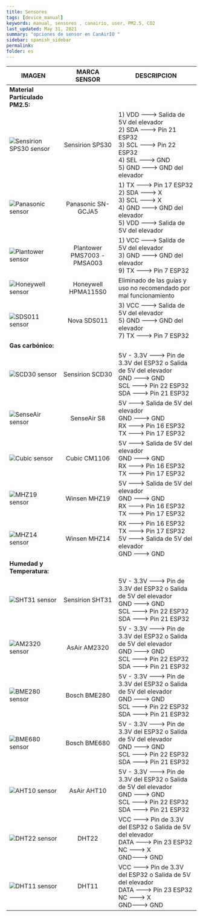 ```yaml
---
title: Sensores
tags: [device_manual]
keywords: manual, sensores , canairio, user, PM2.5, CO2
last_updated: May 31, 2021
summary: "opciones de sensor en CanAirIO "
sidebar: spanish_sidebar
permalink: 
folder: es
---
```


| IMAGEN           | MARCA SENSOR     | DESCRIPCION     |
| ---------------- |:----------------:| -----------|
|**Material Particulado PM2.5:**|
| ![Sensirion SPS30 sensor](https://github.com/kike-canaries/docs/blob/main/images/Sensirion%20connection%20SPS30_1.jpg)|Sensirion SPS30|1) VDD ---> Salida de 5V del elevador<br>2) SDA ---> Pin 21 ESP32<br>3) SCL ---> Pin 22 ESP32<br>4) SEL ---> GND<br>5) GND ---> GND del elevador|
|![Panasonic sensor](https://github.com/kike-canaries/docs/blob/main/images/Panasonic%20connection1.jpg)|Panasonic SN-GCJA5|1) TX ---> Pin 17 ESP32<br>2) SDA ---> X<br>3) SCL ---> X<br>4) GND ---> GND del elevador<br>5) VDD ---> Salida de 5V del elevador|
|![Plantower sensor](https://github.com/kike-canaries/docs/blob/main/images/Plantower%20connection.jpg)|Plantower PMS7003 - PMSA003|1) VCC ---> Salida de 5V del elevador<br>3) GND ---> GND del elevador<br>9) TX ---> Pin 7 ESP32|
|![Honeywell sensor](https://github.com/kike-canaries/docs/blob/main/images/Honeywell%20sensor1.jpg)|Honeywell HPMA115S0|Eliminado de las guías y uso no recomendado por mal funcionamiento|
|![SDS011 sensor](https://github.com/kike-canaries/docs/blob/main/images/SDS011%20connection.jpg)|Nova SDS011|3) VCC ---> Salida de 5V del elevador<br>5) GND ---> GND del elevador<br>7) TX ---> Pin 7 ESP32|
|**Gas carbónico:**|
| ![SCD30 sensor](https://github.com/kike-canaries/docs/blob/main/images/SCD30%20connection.jpg)|Sensirion SCD30|5V - 3.3V ---> Pin de 3.3V del ESP32 o Salida de 5V del elevador<br>GND ---> GND<br>SCL ---> Pin 22 ESP32<br>SDA ---> Pin 21 ESP32<br>|
| ![SenseAir sensor](https://github.com/kike-canaries/docs/blob/main/images/SenseAir%20connection.jpg)|SenseAir S8|5V ---> Salida de 5V del elevador<br>GND ---> GND<br>RX ---> Pin 16 ESP32<br>TX ---> Pin 17 ESP32|
| ![Cubic sensor](https://github.com/kike-canaries/docs/blob/main/images/Cubic%20connection.jpg)|Cubic CM1106|5V ---> Salida de 5V del elevador<br>GND ---> GND<br>RX ---> Pin 16 ESP32<br>TX ---> Pin 17 ESP32|
| ![MHZ19 sensor](https://github.com/kike-canaries/docs/blob/main/images/MHZ19%20connection.jpg)|Winsen MHZ19|5V ---> Salida de 5V del elevador<br>GND ---> GND<br>RX ---> Pin 16 ESP32<br>TX ---> Pin 17 ESP32|
|![MHZ14 sensor](https://github.com/kike-canaries/docs/blob/main/images/MHZ14%20connection.jpg)|Winsen MHZ14|RX ---> Pin 16 ESP32<br>TX ---> Pin 17 ESP32<br>5V ---> Salida de 5V del elevador<br>GND ---> GND|
|**Humedad y Temperatura:**|
| ![SHT31 sensor](https://github.com/kike-canaries/docs/blob/main/images/SHT31.jpg)|Sensirion SHT31|5V - 3.3V ---> Pin de 3.3V del ESP32 o Salida de 5V del elevador<br>GND ---> GND<br>SCL ---> Pin 22 ESP32<br>SDA ---> Pin 21 ESP32|
| ![AM2320 sensor](https://github.com/kike-canaries/docs/blob/main/images/AM2320.jpg)|AsAir AM2320|5V - 3.3V ---> Pin de 3.3V del ESP32 o Salida de 5V del elevador<br>GND ---> GND<br>SCL ---> Pin 22 ESP32<br>SDA ---> Pin 21 ESP32|
| ![BME280 sensor](https://github.com/kike-canaries/docs/blob/main/images/BME280.jpg)|Bosch BME280|5V - 3.3V ---> Pin de 3.3V del ESP32 o Salida de 5V del elevador<br>GND ---> GND<br>SCL ---> Pin 22 ESP32<br>SDA ---> Pin 21 ESP32|
| ![BME680 sensor](https://github.com/kike-canaries/docs/blob/main/images/BME680.jpg)|Bosch BME680|5V - 3.3V ---> Pin de 3.3V del ESP32 o Salida de 5V del elevador<br>GND ---> GND<br>SCL ---> Pin 22 ESP32<br>SDA ---> Pin 21 ESP32|
| ![AHT10 sensor](https://github.com/kike-canaries/docs/blob/main/images/AHT10.jpg)|AsAir AHT10|5V - 3.3V ---> Pin de 3.3V del ESP32 o Salida de 5V del elevador<br>GND ---> GND<br>SCL ---> Pin 22 ESP32<br>SDA ---> Pin 21 ESP32|
| ![DHT22 sensor](https://github.com/kike-canaries/docs/blob/main/images/DHT-22-Sensor.jpg)|DHT22|VCC ---> Pin de 3.3V del ESP32 o Salida de 5V del elevador<br>DATA ---> Pin 23 ESP32<br>NC ---> X<br>GND---> GND|
| ![DHT11 sensor](https://github.com/kike-canaries/docs/blob/main/images/DHT11.jpg)|DHT11|VCC ---> Pin de 3.3V del ESP32 o Salida de 5V del elevador<br>DATA ---> Pin 23 ESP32<br>NC ---> X<br>GND---> GND|
